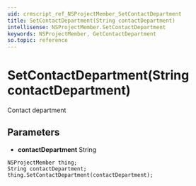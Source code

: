 ```yaml
---
uid: crmscript_ref_NSProjectMember_SetContactDepartment
title: SetContactDepartment(String contactDepartment)
intellisense: NSProjectMember.SetContactDepartment
keywords: NSProjectMember, GetContactDepartment
so.topic: reference
---
```


# SetContactDepartment(String contactDepartment)

Contact department

## Parameters

* **contactDepartment** String

```crmscript
NSProjectMember thing;
String contactDepartment;
thing.SetContactDepartment(contactDepartment);
```


